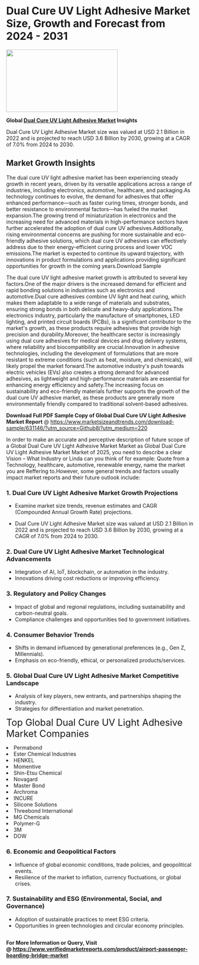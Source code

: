 <H1>Dual Cure UV Light Adhesive Market Size, Growth and Forecast from 2024 - 2031</H1><img class="aligncenter size-medium wp-image-584254" src="https://thirdeyenews.in/wp-content/uploads/2024/09/Global-Market-Research-300x168.jpeg" alt="" width="300" height="168" /><p><strong>Global&nbsp;<a href="https://www.marketsizeandtrends.com/download-sample/631146/?utm_source=Github8j?utm_medium=220">Dual Cure UV Light Adhesive Market</a> Insights</strong></p><p>Dual Cure UV Light Adhesive Market size was valued at USD 2.1 Billion in 2022 and is projected to reach USD 3.6 Billion by 2030, growing at a CAGR of 7.0% from 2024 to 2030.</p><p><h2>Market Growth Insights</h2> <p>The dual cure UV light adhesive market has been experiencing steady growth in recent years, driven by its versatile applications across a range of industries, including electronics, automotive, healthcare, and packaging.As technology continues to evolve, the demand for adhesives that offer enhanced performance—such as faster curing times, stronger bonds, and better resistance to environmental factors—has fueled the market expansion.The growing trend of miniaturization in electronics and the increasing need for advanced materials in high-performance sectors have further accelerated the adoption of dual cure UV adhesives.Additionally, rising environmental concerns are pushing for more sustainable and eco-friendly adhesive solutions, which dual cure UV adhesives can effectively address due to their energy-efficient curing process and lower VOC emissions.The market is expected to continue its upward trajectory, with innovations in product formulations and applications providing significant opportunities for growth in the coming years.Download Sample</p> <p>The dual cure UV light adhesive market growth is attributed to several key factors.One of the major drivers is the increased demand for efficient and rapid bonding solutions in industries such as electronics and automotive.Dual cure adhesives combine UV light and heat curing, which makes them adaptable to a wide range of materials and substrates, ensuring strong bonds in both delicate and heavy-duty applications.The electronics industry, particularly the manufacture of smartphones, LED lighting, and printed circuit boards (PCBs), is a significant contributor to the market's growth, as these products require adhesives that provide high precision and durability.Moreover, the healthcare sector is increasingly using dual cure adhesives for medical devices and drug delivery systems, where reliability and biocompatibility are crucial.Innovation in adhesive technologies, including the development of formulations that are more resistant to extreme conditions (such as heat, moisture, and chemicals), will likely propel the market forward.The automotive industry's push towards electric vehicles (EVs) also creates a strong demand for advanced adhesives, as lightweight and high-performance materials are essential for enhancing energy efficiency and safety.The increasing focus on sustainability and eco-friendly materials further supports the growth of the dual cure UV adhesive market, as these products are generally more environmentally friendly compared to traditional solvent-based adhesives.</p><p><span class=""><strong>Download Full PDF Sample Copy of Global Dual Cure UV Light Adhesive Market Report</strong> @ <a href="https://www.marketsizeandtrends.com/download-sample/631146/?utm_source=Github8j?utm_medium=220" target="_blank">https://www.marketsizeandtrends.com/download-sample/631146/?utm_source=Github8j?utm_medium=220</a></span></p><p>In order to make an accurate and perceptive description of future scope of a Global&nbsp;Dual Cure UV Light Adhesive Market Market as Global&nbsp;Dual Cure UV Light Adhesive Market Market of 2025, you need to describe a clear Vision &ndash; What Industry or Linda can you think of for example: Quote from a Technology, healthcare, automotive, renewable energy, name the market you are Reffering to.However, some general trends and factors usually impact market reports and their future outlook include:</p><h3>1.&nbsp;<strong>Dual Cure UV Light Adhesive Market Growth Projections</strong></h3><ul><li>Examine market size trends, revenue estimates and CAGR (Compounded Annual Growth Rate) projections.</li><li><p>Dual Cure UV Light Adhesive Market size was valued at USD 2.1 Billion in 2022 and is projected to reach USD 3.6 Billion by 2030, growing at a CAGR of 7.0% from 2024 to 2030.</p></li></ul><h3>2.&nbsp;<strong>Dual Cure UV Light Adhesive Market Technological Advancements</strong></h3><ul><li>Integration of AI, IoT, blockchain, or automation in the industry.</li><li>Innovations driving cost reductions or improving efficiency.</li></ul><h3>3.&nbsp;<strong>Regulatory and Policy Changes</strong></h3><ul><li>Impact of global and regional regulations, including sustainability and carbon-neutral goals.</li><li>Compliance challenges and opportunities tied to government initiatives.</li></ul><h3>4.&nbsp;<strong>Consumer Behavior Trends</strong></h3><ul><li>Shifts in demand influenced by generational preferences (e.g., Gen Z, Millennials).</li><li>Emphasis on eco-friendly, ethical, or personalized products/services.</li></ul><h3>5.&nbsp;<strong>Global Dual Cure UV Light Adhesive Market Competitive Landscape</strong></h3><ul><li>Analysis of key players, new entrants, and partnerships shaping the industry.</li><li>Strategies for differentiation and market penetration.</li></ul><p data-pm-slice="1 1 []"><span style="color: inherit; font-family: inherit; font-size: 25px;">Top Global Dual Cure UV Light Adhesive Market Companies</span></p><div class="" data-test-id=""><p><li>Permabond</li><li> Ester Chemical Industries</li><li> HENKEL</li><li> Momentive</li><li> Shin-Etsu Chemical</li><li> Novagard</li><li> Master Bond</li><li> Archroma</li><li> INCURE</li><li> Silicone Solutions</li><li> Threebond International</li><li> MG Chemicals</li><li> Polymer-G</li><li> 3M</li><li> DOW</li></p></div><h3>6.&nbsp;<strong>Economic and Geopolitical Factors</strong></h3><ul><li>Influence of global economic conditions, trade policies, and geopolitical events.</li><li>Resilience of the market to inflation, currency fluctuations, or global crises.</li></ul><h3>7.&nbsp;<strong>Sustainability and ESG (Environmental, Social, and Governance)</strong></h3><ul><li>Adoption of sustainable practices to meet ESG criteria.</li><li>Opportunities in green technologies and circular economy principles.</li></ul><h2><strong style="font-size: 14px;">For More Information or Query, Visit @&nbsp;</strong><a style="background-color: #ffffff; font-size: 14px;" href="https://www.marketsizeandtrends.com/report/dual-cure-uv-light-adhesive-market/" target="_blank">https://www.verifiedmarketreports.com/product/airport-passenger-boarding-bridge-market</a></h2>